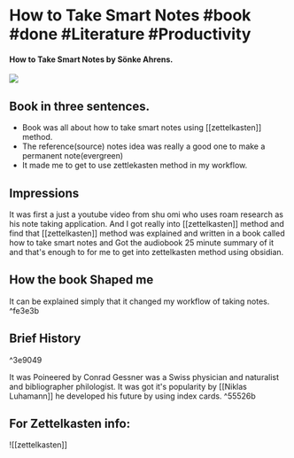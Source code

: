 # How to Take Smart Notes #book #done #Literature #Productivity 


#### How to Take Smart Notes by Sönke Ahrens.
![](https://images-na.ssl-images-amazon.com/images/I/71MXK4SZnaL.jpg)

## Book in three sentences. 
- Book was all about how to take smart notes using [[zettelkasten]] method.
- The reference(source) notes idea was really a good one to make a permanent note(evergreen)
- It made me to get to use zettlekasten method in my workflow.

## Impressions 
It was first a just a youtube video from shu omi who uses roam research as his note taking application. And I got really into [[zettelkasten]] method and find that [[zettelkasten]] method 
was explained and written in a book called how to take smart notes and Got the audiobook 25 minute summary of it and that's enough to for me to get into zettelkasten method using obsidian.

## How the book Shaped me 
It can be explained simply that it changed my workflow of taking notes.  ^fe3e3b

## Brief History

^3e9049

It was Poineered by Conrad Gessner was a Swiss physician and naturalist and bibliographer philologist.
It was got it's popularity by [[Niklas Luhamann]] he developed his future by using index cards. ^55526b

## For Zettelkasten info: 
![[zettelkasten]]


